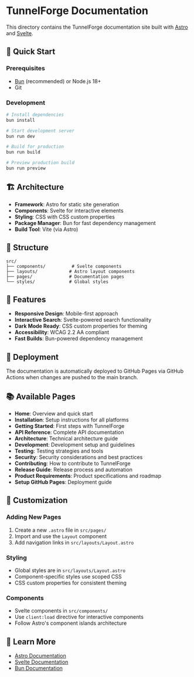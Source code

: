 # TunnelForge Documentation

This directory contains the TunnelForge documentation site built with [Astro](https://astro.build) and [Svelte](https://svelte.dev).

## 🚀 Quick Start

### Prerequisites
- [Bun](https://bun.sh) (recommended) or Node.js 18+
- Git

### Development
```bash
# Install dependencies
bun install

# Start development server
bun run dev

# Build for production
bun run build

# Preview production build
bun run preview
```

## 🏗️ Architecture

- **Framework**: Astro for static site generation
- **Components**: Svelte for interactive elements
- **Styling**: CSS with CSS custom properties
- **Package Manager**: Bun for fast dependency management
- **Build Tool**: Vite (via Astro)

## 📁 Structure

```
src/
├── components/          # Svelte components
├── layouts/            # Astro layout components
├── pages/              # Documentation pages
└── styles/             # Global styles
```

## 🎨 Features

- **Responsive Design**: Mobile-first approach
- **Interactive Search**: Svelte-powered search functionality
- **Dark Mode Ready**: CSS custom properties for theming
- **Accessibility**: WCAG 2.2 AA compliant
- **Fast Builds**: Bun-powered dependency management

## 🚀 Deployment

The documentation is automatically deployed to GitHub Pages via GitHub Actions when changes are pushed to the main branch.

## 📚 Available Pages

- **Home**: Overview and quick start
- **Installation**: Setup instructions for all platforms
- **Getting Started**: First steps with TunnelForge
- **API Reference**: Complete API documentation
- **Architecture**: Technical architecture guide
- **Development**: Development setup and guidelines
- **Testing**: Testing strategies and tools
- **Security**: Security considerations and best practices
- **Contributing**: How to contribute to TunnelForge
- **Release Guide**: Release process and automation
- **Product Requirements**: Product specifications and roadmap
- **Setup GitHub Pages**: Deployment guide

## 🔧 Customization

### Adding New Pages
1. Create a new `.astro` file in `src/pages/`
2. Import and use the `Layout` component
3. Add navigation links in `src/layouts/Layout.astro`

### Styling
- Global styles are in `src/layouts/Layout.astro`
- Component-specific styles use scoped CSS
- CSS custom properties for consistent theming

### Components
- Svelte components in `src/components/`
- Use `client:load` directive for interactive components
- Follow Astro's component islands architecture

## 📖 Learn More

- [Astro Documentation](https://docs.astro.build)
- [Svelte Documentation](https://svelte.dev/docs)
- [Bun Documentation](https://bun.sh/docs)
